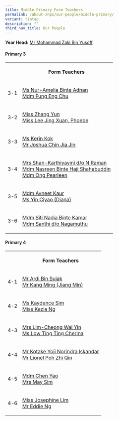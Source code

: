 ```yaml
---
title: Middle Primary Form Teachers
permalink: /about-xhps/our-people/middle-primary/
variant: tiptap
description: ""
third_nav_title: Our People
---
```

<p><strong>Year Head:</strong>  <a href="mailto:mohammad_zaki_yusoff@schools.gov.sg" rel="noopener noreferrer nofollow" target="_blank">Mr Mohammad Zaki Bin Yusoff</a>
</p>
<h4>Primary 3</h4>
<table style="minWidth: 50px">
<colgroup>
<col>
<col>
</colgroup>
<tbody>
<tr>
<th rowspan="1" colspan="1">
<p></p>
</th>
<th rowspan="1" colspan="1">
<p>Form Teachers</p>
</th>
</tr>
<tr>
<td rowspan="1" colspan="1">
<p>3-1</p>
</td>
<td rowspan="1" colspan="1">
<p><a href="mailto:nuramelia_adnan@schools.gov.sg" rel="noopener noreferrer nofollow" target="_blank">Ms Nur-Amelia Binte Adnan</a>
<br><a href="fung_eng_chu@schools.gov.sg" rel="noopener noreferrer nofollow" target="_blank">Mdm Fung Eng Chu</a>
</p>
</td>
</tr>
<tr>
<td rowspan="1" colspan="1">
<p>3-2</p>
</td>
<td rowspan="1" colspan="1">
<p><a href="mailto:zhang_yun@schools.gov.sg" rel="noopener noreferrer nofollow" target="_blank">Miss Zhang Yun</a>
<br><a href="Lee_Jing_Xuan_Phoebe@schools.gov.sg" rel="noopener nofollow" target="_blank">Miss Lee Jing Xuan, Phoebe</a>
</p>
</td>
</tr>
<tr>
<td rowspan="1" colspan="1">
<p>3-3</p>
</td>
<td rowspan="1" colspan="1">
<p><a href="mailto:kok_xinyi_kerin@schools.gov.sg" rel="noopener noreferrer nofollow" target="_blank">Ms Kerin Kok</a>
<br><a href="Joshua Chin Jia Jin" rel="noopener nofollow" target="_blank">Mr Joshua Chin Jia Jin</a>
</p>
</td>
</tr>
<tr>
<td rowspan="1" colspan="1">
<p>3-4</p>
</td>
<td rowspan="1" colspan="1">
<p><a href="mailto:karthiyayini_n_raman@schools.gov.sg" rel="noopener noreferrer nofollow" target="_blank">Mrs Shan-Karthiyayini d/o N Raman</a>
<br><a href="mailto:nasreen_haji_shahabuddin@schools.gov.sg" rel="noopener noreferrer nofollow" target="_blank">Mdm Nasreen Binte Haji Shahabuddin</a>
<br><a href="ong_pearleen@schools.gov.sg" rel="noopener nofollow" target="_blank">Mdm Ong Pearleen</a>
</p>
</td>
</tr>
<tr>
<td rowspan="1" colspan="1">
<p>3-5</p>
</td>
<td rowspan="1" colspan="1">
<p><a href="mailto:avneet_kaur@schools.gov.sg" rel="noopener noreferrer nofollow" target="_blank">Mdm Avneet Kaur</a>
<br><a href="yin_ciyao@schools.gov.sg" rel="noopener noreferrer nofollow" target="_blank">Ms Yin Ciyao (Diana)</a>
</p>
</td>
</tr>
<tr>
<td rowspan="1" colspan="1">
<p>3-6</p>
</td>
<td rowspan="1" colspan="1">
<p><a href="mailto:siti_nadia_kamar@schools.gov.sg" rel="noopener noreferrer nofollow" target="_blank">Mdm Siti Nadia Binte Kamar</a>
<br><a href="santhi_nagamuthu@schools.gov.sg" rel="noopener noreferrer nofollow" target="_blank">Mdm Santhi d/o Nagamuthu</a>
</p>
</td>
</tr>
</tbody>
</table>
<h4>Primary 4</h4>
<table style="minWidth: 50px">
<colgroup>
<col>
<col>
</colgroup>
<tbody>
<tr>
<th rowspan="1" colspan="1">
<p></p>
</th>
<th rowspan="1" colspan="1">
<p>Form Teachers</p>
</th>
</tr>
<tr>
<td rowspan="1" colspan="1">
<p>4-1</p>
</td>
<td rowspan="1" colspan="1">
<p><a href="ardi_sujak@schools.gov.sg" rel="noopener noreferrer nofollow" target="_blank">Mr Ardi Bin Sujak</a>
<br><a href="mailto:kang_ming_a@schools.gov.sg" rel="noopener noreferrer nofollow" target="_blank">Mr Kang Ming (Jiang Min)</a>
</p>
</td>
</tr>
<tr>
<td rowspan="1" colspan="1">
<p>4-2</p>
</td>
<td rowspan="1" colspan="1">
<p><a href="sim_hwee_jian@schools.gov.sg" rel="noopener noreferrer nofollow" target="_blank">Ms Kaydence Sim</a>
<br><a href="mailto:Kezia_Ng_A@schools.gov.sg" rel="noopener noreferrer nofollow" target="_blank">Miss Kezia Ng</a>
</p>
</td>
</tr>
<tr>
<td rowspan="1" colspan="1">
<p>4-3</p>
</td>
<td rowspan="1" colspan="1">
<p><a href="cheong_wai_yin@schools.gov.sg" rel="noopener noreferrer nofollow" target="_blank">Mrs Lim-Cheong Wai Yin</a>
<br><a href="low_ting_ting_cherina@schools.gov.sg" rel="noopener noreferrer nofollow" target="_blank">Ms Low Ting Ting Cherina</a>
</p>
</td>
</tr>
<tr>
<td rowspan="1" colspan="1">
<p>4-4</p>
</td>
<td rowspan="1" colspan="1">
<p><a href="mailto:kotake_yoji_norindra_iskandar@schools.gov.sg" rel="noopener noreferrer nofollow" target="_blank">Mr Kotake Yoji Norindra Iskandar</a>
<br><a href="poh_zhi_qin_lionel@schools.gov.sg" rel="noopener nofollow" target="_blank">Mr Lionel Poh Zhi Qin</a>
</p>
</td>
</tr>
<tr>
<td rowspan="1" colspan="1">
<p>4-5</p>
</td>
<td rowspan="1" colspan="1">
<p><a href="chen_yao@schools.gov.sg" rel="noopener noreferrer nofollow" target="_blank">Mdm Chen Yao</a>
<br><a href="chan_bee_foong@schools.gov.sg" rel="noopener noreferrer nofollow" target="_blank">Mrs May Sim</a>
</p>
</td>
</tr>
<tr>
<td rowspan="1" colspan="1">
<p>4-6</p>
</td>
<td rowspan="1" colspan="1">
<p><a href="mailto:lim_peck_kiang_josephine@schools.gov.sg" rel="noopener noreferrer nofollow" target="_blank">Miss Josephine Lim</a>
<br><a href="ng_puay_keat_eddie@schools.gov.sg" rel="noopener noreferrer nofollow" target="_blank">Mr Eddie Ng</a>
</p>
</td>
</tr>
</tbody>
</table>
<p></p>